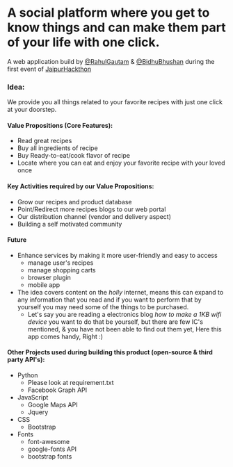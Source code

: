 A social platform where you get to know things and can make them part of your life with one click.
===================

A web application build by [@RahulGautam](https://www.linkedin.com/in/rahulgautam4u) & [@BidhuBhushan](https://in.linkedin.com/pub/bidhu-bhusan-sahoo/17/110/b67) during the first event of [JaipurHackthon](http://jaipurhackathons.challengepost.com/submissions/32333-recipico)


### Idea:

We provide you all things related to your favorite recipes with just one click at your doorstep.

#### Value Propositions (Core Features):
- Read great recipes
- Buy all ingredients of recipe
- Buy Ready-to-eat/cook flavor of recipe
- Locate where you can eat and enjoy your favorite recipe with your loved once

#### Key Activities required by our Value Propositions:
- Grow our recipes and product database
- Point/Redirect more recipes blogs to our web portal
- Our distribution channel (vendor and delivery aspect)
- Building a self motivated community


#### Future
- Enhance services by making it more user-friendly and easy to access
	+ manage user's recipes
	+ manage shopping carts
	+ browser plugin
	+ mobile app
- The idea covers content on the _holly_ internet, means this can expand to any information that you read and if you want to perform that by yourself you may need some of the things to be purchased.
	+ Let's say you are reading a electronics blog _how to make a 1KB wifi device_ you want to do that be yourself, but there are few IC's mentioned, & you have not been able to find out them yet, 
	Here this app comes handy, Right :)



#### Other Projects used during building this product (open-source & third party API's):
- Python 
	* Please look at requirement.txt
	* Facebook Graph API
- JavaScript
	* Google Maps API
	* Jquery
- CSS
	* Bootstrap
- Fonts
	* font-awesome
	* google-fonts API
	* bootstrap fonts


